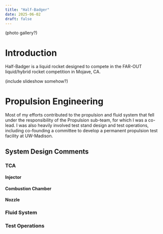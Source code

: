 ```yaml
---
title: "Half-Badger"
date: 2025-06-02
draft: false
---
```


(photo gallery?)
# Introduction
Half-Badger is a liquid rocket designed to compete in the FAR-OUT liquid/hybrid rocket competition in Mojave, CA.

(include slideshow somehow?)

# Propulsion Engineering
Most of my efforts contributed to the propulsion and fluid system that fell under the responsibility of the Propulsion sub-team, for which I was a co-lead. I was also heavily involved test stand design and test operations, including co-founding a committee to develop a permanent propulsion test facility at UW-Madison.

## System Design Comments

### TCA
#### Injector

#### Combustion Chamber

#### Nozzle


### Fluid System

### Test Operations